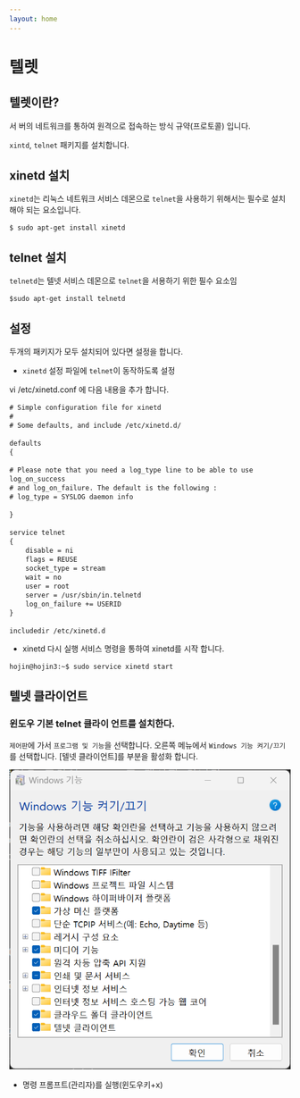 ```yaml
---
layout: home
---
```


# 텔렛

## 텔렛이란?
서 버의 네트워크를 통하여 원격으로 접속하는 방식 규약(프로토콜) 입니다.

`xintd`, `telnet` 패키지를 설치합니다.

## xinetd 설치
`xinetd`는 리눅스 네트워크 서비스 데몬으로 `telnet`을 사용하기 위해서는 필수로 설치해야 되는 요소입니다.

```
$ sudo apt-get install xinetd
```

## telnet 설치
`telnetd`는 텔넷 서비스 데몬으로 `telnet`을 서용하기 위한 필수 요소임

```
$sudo apt-get install telnetd
```

## 설정
두개의 패키지가 모두 설치되어 있다면 설정을 합니다.

* `xinetd` 설정 파일에 `telnet`이 동작하도록 설정

vi /etc/xinetd.conf 에 다음 내용을 추가 합니다.
```
# Simple configuration file for xinetd
#
# Some defaults, and include /etc/xinetd.d/

defaults
{

# Please note that you need a log_type line to be able to use log_on_success
# and log_on_failure. The default is the following :
# log_type = SYSLOG daemon info

}

service telnet
{
    disable = ni
    flags = REUSE
    socket_type = stream
    wait = no
    user = root
    server = /usr/sbin/in.telnetd
    log_on_failure += USERID
}

includedir /etc/xinetd.d
```

* xinetd 다시 실행
서비스 명령을 통하여 xinetd를 시작 합니다. 

```
hojin@hojin3:~$ sudo service xinetd start

```



## 텔넷 클라이언트

### 윈도우 기본 telnet 클라이 언트를 설치한다.
`제어판`에 가서 `프로그램 및 기능`을 선택합니다. 
오른쪽 메뉴에서 `Windows 기능 켜기/끄기`를 선택합니다.
[텔넷 클라이언트]를 부분을 활성화 합니다.



![image-20230322144209427](./img/image-20230322144209427.png)




* 명령 프롬프트(관리자)를 실행(윈도우키+x)

